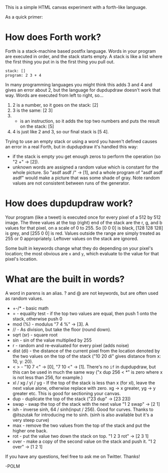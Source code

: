This is a simple HTML canvas experiment with a forth-like language. 

As a quick primer:

# How does Forth work?

Forth is a stack-machine based postfix language. Words in your program are executed in order, and the stack starts empty. A stack is like a list where the first thing you put in is the first thing you pull out. 

    stack: []
    program: 2 3 + 4

In many programming languages you might think this adds 3 and 4 and gives an error about 2, but the language for dupdupdraw doesn't work that way. Words are executed from left to right, so...

1. 2 is a number, so it goes on the stack: [2]
2. 3 is the same: [2 3]
3. + is an instruction, so it adds the top two numbers and puts the result on the stack: [5]
4. 4 is just like 2 and 3, so our final stack is [5 4]. 

Trying to use an empty stack or using a word you haven't defined causes an error in a real Forth, but in dupdupdraw it's handled this way:

- if the stack is empty you get enough zeros to perform the operation (so "2 +" -> [2]). 
- unknown words are assigned a random value which is constant for the whole picture. So "asdf asdf /" -> [1], and a whole program of "asdf asdf asdf" would make a picture that was some shade of gray. Note random values are not consistent between runs of the generator.

# How does dupdupdraw work?

Your program (like a tweet) is executed once for every pixel of a 512 by 512 image. The three values at the top (right) end of the stack are the r, g, and b values for that pixel, on a scale of 0 to 255. So [0 0 0] is black, [128 128 128] is grey, and [255 0 0] is red. Values outside the range are simply treated as 255 or 0 appropriately. Leftover values on the stack are ignored.

Some built in keywords change what they do depending on your pixel's location; the most obvious are `x` and `y`, which evaluate to the value for that pixel's location.

# What are the built in words? 

A word in parens is an alias. ? and @ are not keywords, but are often used as random values.

- +-/* - basic math
- = - equality test - if the top two values are equal, then push 1 onto the stack, otherwise push 0
- mod (%) - modulus "7 4 %" -> [3]. A
- // - As division, but take the floor (round down). 
- sqrt (sr) - square root
- sin - sin of the value multiplied by 255
- r - random and re-evaluated for every pixel (adds noise)
- dist (di) - the distance of the current pixel from the location denoted by the two values on the top of the stack ("10 20 di" gives distance from x: 10, y: 20).
- < > - "10 7 <" -> [0], "7 10 <" -> [1]. There's no `if` in dupdupdraw, but this can be used in much the same way ("x dup 256 < *" is zero where x is not less than 256, for example.)
- xl / xg / yl / yg - If the top of the stack is less than x (for xl), leave the next value alone, otherwise replace with zero. xg -> x greater, yg -> y greater etc. This is good for sectioning your canvas.
- dup - duplicate the top of the stack ("23 dup" -> [23 23])
- swap - swap the top of the stack with the next value "1 2 swap" -> [2 1]
- ish - inverse sinh, 64 / sinh(input / 256). Good for curves. Thanks to @itszutak for introducing me to sinh. (sinh is also available but it's a very steep curve)
- max - remove the two values from the top of the stack and put the higher one back. 
- rot - put the value two down the stack on top. "1 2 3 rot" -> [2 3 1]
- over - make a copy of the second value on the stack and push it. "1 2 over" -> [1 2 1]

If you have any questions, feel free to ask me on Twitter. Thanks!

-POLM
